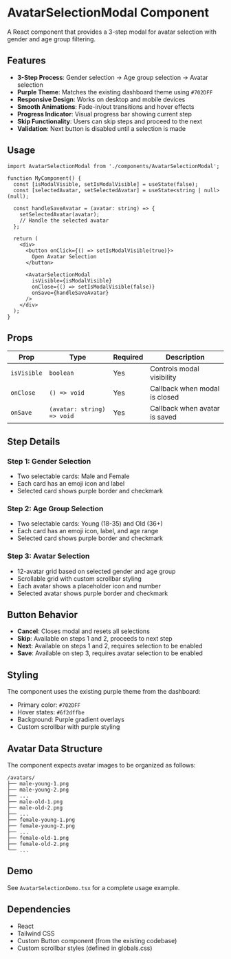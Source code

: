 # AvatarSelectionModal Component

A React component that provides a 3-step modal for avatar selection with gender and age group filtering.

## Features

- **3-Step Process**: Gender selection → Age group selection → Avatar selection
- **Purple Theme**: Matches the existing dashboard theme using `#702DFF`
- **Responsive Design**: Works on desktop and mobile devices
- **Smooth Animations**: Fade-in/out transitions and hover effects
- **Progress Indicator**: Visual progress bar showing current step
- **Skip Functionality**: Users can skip steps and proceed to the next
- **Validation**: Next button is disabled until a selection is made

## Usage

```tsx
import AvatarSelectionModal from './components/AvatarSelectionModal';

function MyComponent() {
  const [isModalVisible, setIsModalVisible] = useState(false);
  const [selectedAvatar, setSelectedAvatar] = useState<string | null>(null);

  const handleSaveAvatar = (avatar: string) => {
    setSelectedAvatar(avatar);
    // Handle the selected avatar
  };

  return (
    <div>
      <button onClick={() => setIsModalVisible(true)}>
        Open Avatar Selection
      </button>

      <AvatarSelectionModal
        isVisible={isModalVisible}
        onClose={() => setIsModalVisible(false)}
        onSave={handleSaveAvatar}
      />
    </div>
  );
}
```

## Props

| Prop | Type | Required | Description |
|------|------|----------|-------------|
| `isVisible` | `boolean` | Yes | Controls modal visibility |
| `onClose` | `() => void` | Yes | Callback when modal is closed |
| `onSave` | `(avatar: string) => void` | Yes | Callback when avatar is saved |

## Step Details

### Step 1: Gender Selection
- Two selectable cards: Male and Female
- Each card has an emoji icon and label
- Selected card shows purple border and checkmark

### Step 2: Age Group Selection
- Two selectable cards: Young (18-35) and Old (36+)
- Each card has an emoji icon, label, and age range
- Selected card shows purple border and checkmark

### Step 3: Avatar Selection
- 12-avatar grid based on selected gender and age group
- Scrollable grid with custom scrollbar styling
- Each avatar shows a placeholder icon and number
- Selected avatar shows purple border and checkmark

## Button Behavior

- **Cancel**: Closes modal and resets all selections
- **Skip**: Available on steps 1 and 2, proceeds to next step
- **Next**: Available on steps 1 and 2, requires selection to be enabled
- **Save**: Available on step 3, requires avatar selection to be enabled

## Styling

The component uses the existing purple theme from the dashboard:
- Primary color: `#702DFF`
- Hover states: `#6f2dffbe`
- Background: Purple gradient overlays
- Custom scrollbar with purple styling

## Avatar Data Structure

The component expects avatar images to be organized as follows:
```
/avatars/
├── male-young-1.png
├── male-young-2.png
├── ...
├── male-old-1.png
├── male-old-2.png
├── ...
├── female-young-1.png
├── female-young-2.png
├── ...
├── female-old-1.png
├── female-old-2.png
└── ...
```

## Demo

See `AvatarSelectionDemo.tsx` for a complete usage example.

## Dependencies

- React
- Tailwind CSS
- Custom Button component (from the existing codebase)
- Custom scrollbar styles (defined in globals.css) 